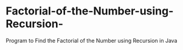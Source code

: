 # Factorial-of-the-Number-using-Recursion-
Program to Find the Factorial of the Number using Recursion in Java 
